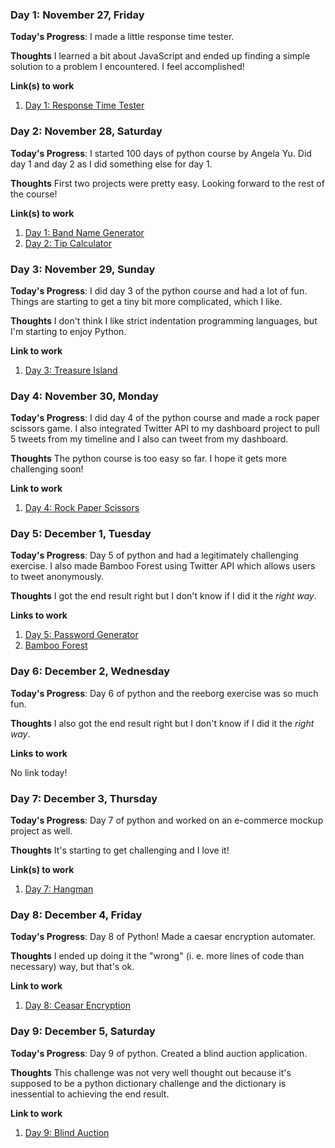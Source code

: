 ### Day 1: November 27, Friday

**Today's Progress**: I made a little response time tester.

**Thoughts** I learned a bit about JavaScript and ended up finding a simple solution to a problem I encountered. I feel accomplished!

**Link(s) to work**
1. [Day 1: Response Time Tester](https://github.com/jihyundotkim/100-days-of-code/tree/master/100daysofcode/Day%201)

### Day 2: November 28, Saturday

**Today's Progress**: I started 100 days of python course by Angela Yu. Did day 1 and day 2 as I did something else for day 1.

**Thoughts** First two projects were pretty easy. Looking forward to the rest of the course!

**Link(s) to work**
1. [Day 1: Band Name Generator](https://repl.it/join/hpxuymqm-jihyundotkim)
2. [Day 2: Tip Calculator](https://repl.it/join/sqfwjcqi-jihyundotkim)

### Day 3: November 29, Sunday

**Today's Progress**: I did day 3 of the python course and had a lot of fun. Things are starting to get a tiny bit more complicated, which I like.

**Thoughts** I don't think I like strict indentation programming languages, but I'm starting to enjoy Python.

**Link to work**
1. [Day 3: Treasure Island](https://repl.it/join/wllvtxpq-jihyundotkim)

### Day 4: November 30, Monday

**Today's Progress**: I did day 4 of the python course and made a rock paper scissors game. I also integrated Twitter API to my dashboard project to pull 5 tweets from my timeline and I also can tweet from my dashboard.

**Thoughts** The python course is too easy so far. I hope it gets more challenging soon!

**Link to work**
1. [Day 4: Rock Paper Scissors](https://repl.it/@jihyundotkim/rock-paper-scissors-start)

### Day 5: December 1, Tuesday

**Today's Progress**: Day 5 of python and had a legitimately challenging exercise. I also made Bamboo Forest using Twitter API which allows users to tweet anonymously.

**Thoughts** I got the end result right but I don't know if I did it the _right way_.

**Links to work**
1. [Day 5: Password Generator](https://repl.it/@jihyundotkim/password-generator-start)
2. [Bamboo Forest](https://bamboo-forest.xyz/)


### Day 6: December 2, Wednesday

**Today's Progress**: Day 6 of python and the reeborg exercise was so much fun.

**Thoughts** I also got the end result right but I don't know if I did it the _right way_.

**Links to work**

No link today!

### Day 7: December 3, Thursday

**Today's Progress**: Day 7 of python and worked on an e-commerce mockup project as well.

**Thoughts** It's starting to get challenging and I love it!

**Link(s) to work**
1. [Day 7: Hangman](https://repl.it/@jihyundotkim/Day-7-Hangman-5-Start)

### Day 8: December 4, Friday

**Today's Progress**: Day 8 of Python! Made a caesar encryption automater.

**Thoughts** I ended up doing it the "wrong" (i. e. more lines of code than necessary) way, but that's ok.

**Link to work**
1. [Day 8: Ceasar Encryption](https://repl.it/@jihyundotkim/caesar-cipher-4-start)

### Day 9: December 5, Saturday

**Today's Progress**: Day 9 of python. Created a blind auction application.

**Thoughts** This challenge was not very well thought out because it's supposed to be a python dictionary challenge and the dictionary is inessential to achieving the end result.

**Link to work**
1. [Day 9: Blind Auction](https://repl.it/@jihyundotkim/blind-auction-start)
